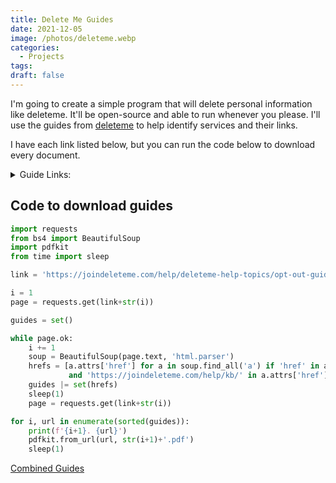 ```yaml
---
title: Delete Me Guides
date: 2021-12-05
image: /photos/deleteme.webp
categories:
  - Projects
tags:
draft: false
---
```


I'm going to create a simple program that will delete personal information like deleteme. It'll be open-source and able to run whenever you please. I'll use the guides from [deleteme](https://joindeleteme.com/help/deleteme-help-topics/opt-out-guide/) to help identify services and their links.

I have each link listed below, but you can run the code below to download every document.

<details>

<summary>Guide Links:</summary>

1. https://joindeleteme.com/help/kb/how-to-national-do-not-call-registry/
2. https://joindeleteme.com/help/kb/how-to-remove-yourself-from-alc/
3. https://joindeleteme.com/help/kb/how-to-remove-yourself-from-allbiz/
4. https://joindeleteme.com/help/kb/how-to-remove-yourself-from-ancestry/
5. https://joindeleteme.com/help/kb/how-to-remove-yourself-from-arrestfacts/
6. https://joindeleteme.com/help/kb/how-to-remove-yourself-from-background-checks-com/
7. https://joindeleteme.com/help/kb/how-to-remove-yourself-from-california-notaries/
8. https://joindeleteme.com/help/kb/how-to-remove-yourself-from-checkpeople-com/
9. https://joindeleteme.com/help/kb/how-to-remove-yourself-from-clustrmaps/
10. https://joindeleteme.com/help/kb/how-to-remove-yourself-from-criminal-screen/
11. https://joindeleteme.com/help/kb/how-to-remove-yourself-from-criminal-watch-dog/
12. https://joindeleteme.com/help/kb/how-to-remove-yourself-from-criminalpages-com/
13. https://joindeleteme.com/help/kb/how-to-remove-yourself-from-criminalsearches-com/
14. https://joindeleteme.com/help/kb/how-to-remove-yourself-from-data-gemba/
15. https://joindeleteme.com/help/kb/how-to-remove-yourself-from-data-records/
16. https://joindeleteme.com/help/kb/how-to-remove-yourself-from-deathrecords-org/
17. https://joindeleteme.com/help/kb/how-to-remove-yourself-from-dentists-california/
18. https://joindeleteme.com/help/kb/how-to-remove-yourself-from-detective-unlimited/
19. https://joindeleteme.com/help/kb/how-to-remove-yourself-from-directmail-com/
20. https://joindeleteme.com/help/kb/how-to-remove-yourself-from-divorcerecords-org/
21. https://joindeleteme.com/help/kb/how-to-remove-yourself-from-dob-search/
22. https://joindeleteme.com/help/kb/how-to-remove-yourself-from-docusearch/
23. https://joindeleteme.com/help/kb/how-to-remove-yourself-from-easybackgrounds-com/
24. https://joindeleteme.com/help/kb/how-to-remove-yourself-from-email-411/
25. https://joindeleteme.com/help/kb/how-to-remove-yourself-from-email-finder/
26. https://joindeleteme.com/help/kb/how-to-remove-yourself-from-email-tracer/
27. https://joindeleteme.com/help/kb/how-to-remove-yourself-from-emerges/
28. https://joindeleteme.com/help/kb/how-to-remove-yourself-from-enformion/
29. https://joindeleteme.com/help/kb/how-to-remove-yourself-from-epsilon/
30. https://joindeleteme.com/help/kb/how-to-remove-yourself-from-equifax/
31. https://joindeleteme.com/help/kb/how-to-remove-yourself-from-everify/
32. https://joindeleteme.com/help/kb/how-to-remove-yourself-from-experian/
33. https://joindeleteme.com/help/kb/how-to-remove-yourself-from-family-tree-search/
34. https://joindeleteme.com/help/kb/how-to-remove-yourself-from-federal-data/
35. https://joindeleteme.com/help/kb/how-to-remove-yourself-from-fico/
36. https://joindeleteme.com/help/kb/how-to-remove-yourself-from-find-local-people/
37. https://joindeleteme.com/help/kb/how-to-remove-yourself-from-find-people-search/
38. https://joindeleteme.com/help/kb/how-to-remove-yourself-from-find-who-calls-you/
39. https://joindeleteme.com/help/kb/how-to-remove-yourself-from-firearms-california/
40. https://joindeleteme.com/help/kb/how-to-remove-yourself-from-florida-profile-pages/
41. https://joindeleteme.com/help/kb/how-to-remove-yourself-from-florida-residents-directory/
42. https://joindeleteme.com/help/kb/how-to-remove-yourself-from-free-background-check/
43. https://joindeleteme.com/help/kb/how-to-remove-yourself-from-free-cell-search/
44. https://joindeleteme.com/help/kb/how-to-remove-yourself-from-free-people-directory/
45. https://joindeleteme.com/help/kb/how-to-remove-yourself-from-free-public-profile/
46. https://joindeleteme.com/help/kb/how-to-remove-yourself-from-full-name-directory/
47. https://joindeleteme.com/help/kb/how-to-remove-yourself-from-genealogy-com/
48. https://joindeleteme.com/help/kb/how-to-remove-yourself-from-geni/
49. https://joindeleteme.com/help/kb/how-to-remove-yourself-from-gov-background-checks/
50. https://joindeleteme.com/help/kb/how-to-remove-yourself-from-gov-registry/
51. https://joindeleteme.com/help/kb/how-to-remove-yourself-from-government-registry/
52. https://joindeleteme.com/help/kb/how-to-remove-yourself-from-hauziz/
53. https://joindeleteme.com/help/kb/how-to-remove-yourself-from-hero-searches/
54. https://joindeleteme.com/help/kb/how-to-remove-yourself-from-homemetry/
55. https://joindeleteme.com/help/kb/how-to-remove-yourself-from-i-behavior/
56. https://joindeleteme.com/help/kb/how-to-remove-yourself-from-infopages/
57. https://joindeleteme.com/help/kb/how-to-remove-yourself-from-infopay/
58. https://joindeleteme.com/help/kb/how-to-remove-yourself-from-inforegistry/
59. https://joindeleteme.com/help/kb/how-to-remove-yourself-from-information-com/
60. https://joindeleteme.com/help/kb/how-to-remove-yourself-from-information-enterprises/
61. https://joindeleteme.com/help/kb/how-to-remove-yourself-from-inforver/
62. https://joindeleteme.com/help/kb/how-to-remove-yourself-from-innovis/
63. https://joindeleteme.com/help/kb/how-to-remove-yourself-from-instant-background-report/
64. https://joindeleteme.com/help/kb/how-to-remove-yourself-from-instant-people-finder/
65. https://joindeleteme.com/help/kb/how-to-remove-yourself-from-integrascan/
66. https://joindeleteme.com/help/kb/how-to-remove-yourself-from-integrity-aristotle/
67. https://joindeleteme.com/help/kb/how-to-remove-yourself-from-intel-registry/
68. https://joindeleteme.com/help/kb/how-to-remove-yourself-from-inteligator/
69. https://joindeleteme.com/help/kb/how-to-remove-yourself-from-intelius/
70. https://joindeleteme.com/help/kb/how-to-remove-yourself-from-intellicorp/
71. https://joindeleteme.com/help/kb/how-to-remove-yourself-from-iq-data/
72. https://joindeleteme.com/help/kb/how-to-remove-yourself-from-jail-alert/
73. https://joindeleteme.com/help/kb/how-to-remove-yourself-from-jailbase/
74. https://joindeleteme.com/help/kb/how-to-remove-yourself-from-kiwi-searches/
75. https://joindeleteme.com/help/kb/how-to-remove-yourself-from-lexis-nexis/
76. https://joindeleteme.com/help/kb/how-to-remove-yourself-from-liveramp/
77. https://joindeleteme.com/help/kb/how-to-remove-yourself-from-locate-family/
78. https://joindeleteme.com/help/kb/how-to-remove-yourself-from-locate-people/
79. https://joindeleteme.com/help/kb/how-to-remove-yourself-from-manta/
80. https://joindeleteme.com/help/kb/how-to-remove-yourself-from-marriage-records/
81. https://joindeleteme.com/help/kb/how-to-remove-yourself-from-mashpanel/
82. https://joindeleteme.com/help/kb/how-to-remove-yourself-from-melissa-data/
83. https://joindeleteme.com/help/kb/how-to-remove-yourself-from-michigan-resident-database/
84. https://joindeleteme.com/help/kb/how-to-remove-yourself-from-million-phone/
85. https://joindeleteme.com/help/kb/how-to-remove-yourself-from-mugshots-com/
86. https://joindeleteme.com/help/kb/how-to-remove-yourself-from-my-yellow-pages/
87. https://joindeleteme.com/help/kb/how-to-remove-yourself-from-mylife/
88. https://joindeleteme.com/help/kb/how-to-remove-yourself-from-national-database/
89. https://joindeleteme.com/help/kb/how-to-remove-yourself-from-neighbor-who/
90. https://joindeleteme.com/help/kb/how-to-remove-yourself-from-new-england-facts/
91. https://joindeleteme.com/help/kb/how-to-remove-yourself-from-north-carolina-resident-database/
92. https://joindeleteme.com/help/kb/how-to-remove-yourself-from-number-investigator/
93. https://joindeleteme.com/help/kb/how-to-remove-yourself-from-numberville/
94. https://joindeleteme.com/help/kb/how-to-remove-yourself-from-ohio-resident-database/
95. https://joindeleteme.com/help/kb/how-to-remove-yourself-from-ok-caller/
96. https://joindeleteme.com/help/kb/how-to-remove-yourself-from-oklahoma-voters/
97. https://joindeleteme.com/help/kb/how-to-remove-yourself-from-open-public-records/
98. https://joindeleteme.com/help/kb/how-to-remove-yourself-from-opt-out-prescreen/
99. https://joindeleteme.com/help/kb/how-to-remove-yourself-from-oracle/
100. https://joindeleteme.com/help/kb/how-to-remove-yourself-from-people-background-check/
101. https://joindeleteme.com/help/kb/how-to-remove-yourself-from-people-by-phone/
102. https://joindeleteme.com/help/kb/how-to-remove-yourself-from-people-find/
103. https://joindeleteme.com/help/kb/how-to-remove-yourself-from-people-finder-online/
104. https://joindeleteme.com/help/kb/how-to-remove-yourself-from-people-finder/
105. https://joindeleteme.com/help/kb/how-to-remove-yourself-from-people-search-expert/
106. https://joindeleteme.com/help/kb/how-to-remove-yourself-from-people-search-org/
107. https://joindeleteme.com/help/kb/how-to-remove-yourself-from-people-search-site/
108. https://joindeleteme.com/help/kb/how-to-remove-yourself-from-people-search/
109. https://joindeleteme.com/help/kb/how-to-remove-yourself-from-people-spy/
110. https://joindeleteme.com/help/kb/how-to-remove-yourself-from-people-us/
111. https://joindeleteme.com/help/kb/how-to-remove-yourself-from-people-verified/
112. https://joindeleteme.com/help/kb/how-to-remove-yourself-from-people-whiz/
113. https://joindeleteme.com/help/kb/how-to-remove-yourself-from-people-wise/
114. https://joindeleteme.com/help/kb/how-to-remove-yourself-from-people-yellowbook/
115. https://joindeleteme.com/help/kb/how-to-remove-yourself-from-people-yellowpages/
116. https://joindeleteme.com/help/kb/how-to-remove-yourself-from-peoples-check/
117. https://joindeleteme.com/help/kb/how-to-remove-yourself-from-phone-detective/
118. https://joindeleteme.com/help/kb/how-to-remove-yourself-from-phone-owner-us/
119. https://joindeleteme.com/help/kb/how-to-remove-yourself-from-phone-owner/
120. https://joindeleteme.com/help/kb/how-to-remove-yourself-from-phone-registry/
121. https://joindeleteme.com/help/kb/how-to-remove-yourself-from-phonebooks-com/
122. https://joindeleteme.com/help/kb/how-to-remove-yourself-from-pipl/
123. https://joindeleteme.com/help/kb/how-to-remove-yourself-from-private-number-checker/
124. https://joindeleteme.com/help/kb/how-to-remove-yourself-from-privaterecords/
125. https://joindeleteme.com/help/kb/how-to-remove-yourself-from-pub360/
126. https://joindeleteme.com/help/kb/how-to-remove-yourself-from-public-data-check/
127. https://joindeleteme.com/help/kb/how-to-remove-yourself-from-public-info-services/
128. https://joindeleteme.com/help/kb/how-to-remove-yourself-from-public-record-results/
129. https://joindeleteme.com/help/kb/how-to-remove-yourself-from-public-record-site/
130. https://joindeleteme.com/help/kb/how-to-remove-yourself-from-public-record-spy/
131. https://joindeleteme.com/help/kb/how-to-remove-yourself-from-public-records-directory/
132. https://joindeleteme.com/help/kb/how-to-remove-yourself-from-public-seek/
133. https://joindeleteme.com/help/kb/how-to-remove-yourself-from-publicrecords-onlinesearches-com/
134. https://joindeleteme.com/help/kb/how-to-remove-yourself-from-radaris/
135. https://joindeleteme.com/help/kb/how-to-remove-yourself-from-rapsheets-org/
136. https://joindeleteme.com/help/kb/how-to-remove-yourself-from-real-phone-lookup/
137. https://joindeleteme.com/help/kb/how-to-remove-yourself-from-records-authority/
138. https://joindeleteme.com/help/kb/how-to-remove-yourself-from-records-finder/
139. https://joindeleteme.com/help/kb/how-to-remove-yourself-from-rehold/
140. https://joindeleteme.com/help/kb/how-to-remove-yourself-from-reunion/
141. https://joindeleteme.com/help/kb/how-to-remove-yourself-from-reverse-genie/
142. https://joindeleteme.com/help/kb/how-to-remove-yourself-from-reverse-mobile/
143. https://joindeleteme.com/help/kb/how-to-remove-yourself-from-reverse-number-database/
144. https://joindeleteme.com/help/kb/how-to-remove-yourself-from-reverse-phone-check/
145. https://joindeleteme.com/help/kb/how-to-remove-yourself-from-reverse-records/
146. https://joindeleteme.com/help/kb/how-to-remove-yourself-from-rootsweb/
147. https://joindeleteme.com/help/kb/how-to-remove-yourself-from-sales-spider-media/
148. https://joindeleteme.com/help/kb/how-to-remove-yourself-from-secure-public-records/
149. https://joindeleteme.com/help/kb/how-to-remove-yourself-from-sentry-link/
150. https://joindeleteme.com/help/kb/how-to-remove-yourself-from-smart-background-checks/
151. https://joindeleteme.com/help/kb/how-to-remove-yourself-from-spoke/
152. https://joindeleteme.com/help/kb/how-to-remove-yourself-from-spy-dialer/
153. https://joindeleteme.com/help/kb/how-to-remove-yourself-from-spyfly/
154. https://joindeleteme.com/help/kb/how-to-remove-yourself-from-state-records/
155. https://joindeleteme.com/help/kb/how-to-remove-yourself-from-stud-or-dud/
156. https://joindeleteme.com/help/kb/how-to-remove-yourself-from-super-pages/
157. https://joindeleteme.com/help/kb/how-to-remove-yourself-from-telephone-directories/
158. https://joindeleteme.com/help/kb/how-to-remove-yourself-from-tenant-screening-usa/
159. https://joindeleteme.com/help/kb/how-to-remove-yourself-from-tenn-help/
160. https://joindeleteme.com/help/kb/how-to-remove-yourself-from-tower-data/
161. https://joindeleteme.com/help/kb/how-to-remove-yourself-from-transunion/
162. https://joindeleteme.com/help/kb/how-to-remove-yourself-from-true-caller/
163. https://joindeleteme.com/help/kb/how-to-remove-yourself-from-trusignal/
164. https://joindeleteme.com/help/kb/how-to-remove-yourself-from-trustoria/
165. https://joindeleteme.com/help/kb/how-to-remove-yourself-from-united-states-phone-book/
166. https://joindeleteme.com/help/kb/how-to-remove-yourself-from-us-phone-book/
167. https://joindeleteme.com/help/kb/how-to-remove-yourself-from-usa-background/
168. https://joindeleteme.com/help/kb/how-to-remove-yourself-from-usa-reverse-phone/
169. https://joindeleteme.com/help/kb/how-to-remove-yourself-from-uspeople-info/
170. https://joindeleteme.com/help/kb/how-to-remove-yourself-from-verify-them/
171. https://joindeleteme.com/help/kb/how-to-remove-yourself-from-verispy/
172. https://joindeleteme.com/help/kb/how-to-remove-yourself-from-veromi/
173. https://joindeleteme.com/help/kb/how-to-remove-yourself-from-visual-who/
174. https://joindeleteme.com/help/kb/how-to-remove-yourself-from-voter-lists/
175. https://joindeleteme.com/help/kb/how-to-remove-yourself-from-voter-records/
176. https://joindeleteme.com/help/kb/how-to-remove-yourself-from-web-investigator/
177. https://joindeleteme.com/help/kb/how-to-remove-yourself-from-webstigate/
178. https://joindeleteme.com/help/kb/how-to-remove-yourself-from-whitepages-plus/
179. https://joindeleteme.com/help/kb/how-to-remove-yourself-from-whitepagizle/
180. https://joindeleteme.com/help/kb/how-to-remove-yourself-from-zoominfo/
181. https://joindeleteme.com/help/kb/how-to-remove-yourself-instant-data-tower-data/
182. https://joindeleteme.com/help/kb/how-to-remove-yourself-true-rep/
183. https://joindeleteme.com/help/kb/remove-yourself-from-number-2-name/

</details>

## Code to download guides

```python
import requests
from bs4 import BeautifulSoup
import pdfkit
from time import sleep

link = 'https://joindeleteme.com/help/deleteme-help-topics/opt-out-guide/page/'

i = 1
page = requests.get(link+str(i))

guides = set()

while page.ok:
    i += 1
    soup = BeautifulSoup(page.text, 'html.parser')
    hrefs = [a.attrs['href'] for a in soup.find_all('a') if 'href' in a.attrs \
             and 'https://joindeleteme.com/help/kb/' in a.attrs['href']]
    guides |= set(hrefs)
    sleep(1)
    page = requests.get(link+str(i))

for i, url in enumerate(sorted(guides)):
    print(f'{i+1}. {url}')
    pdfkit.from_url(url, str(i+1)+'.pdf')
    sleep(1)
```

[Combined Guides](/data/deleteme.pdf)
